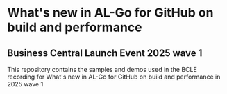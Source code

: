 # What's new in AL-Go for GitHub on build and performance
## Business Central Launch Event 2025 wave 1

This repository contains the samples and demos used in the BCLE recording for What's new in AL-Go for GitHub on build and performance in 2025 wave 1
